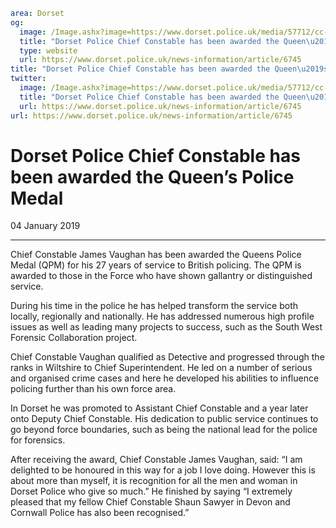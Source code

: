 ```yaml
area: Dorset
og:
  image: /Image.ashx?image=https://www.dorset.police.uk/media/57712/cc-vaughan-with-tunic.jpg&amp;amp;width=150
  title: "Dorset Police Chief Constable has been awarded the Queen\u2019s Police Medal"
  type: website
  url: https://www.dorset.police.uk/news-information/article/6745
title: "Dorset Police Chief Constable has been awarded the Queen\u2019s Police Medal |"
twitter:
  image: /Image.ashx?image=https://www.dorset.police.uk/media/57712/cc-vaughan-with-tunic.jpg&amp;amp;width=150
  title: "Dorset Police Chief Constable has been awarded the Queen\u2019s Police Medal"
  url: https://www.dorset.police.uk/news-information/article/6745
url: https://www.dorset.police.uk/news-information/article/6745
```

# Dorset Police Chief Constable has been awarded the Queen’s Police Medal

04 January 2019

* * *

Chief Constable James Vaughan has been awarded the Queens Police Medal (QPM) for his 27 years of service to British policing. The QPM is awarded to those in the Force who have shown gallantry or distinguished service.

During his time in the police he has helped transform the service both locally, regionally and nationally. He has addressed numerous high profile issues as well as leading many projects to success, such as the South West Forensic Collaboration project.

Chief Constable Vaughan qualified as Detective and progressed through the ranks in Wiltshire to Chief Superintendent. He led on a number of serious and organised crime cases and here he developed his abilities to influence policing further than his own force area.

In Dorset he was promoted to Assistant Chief Constable and a year later onto Deputy Chief Constable. His dedication to public service continues to go beyond force boundaries, such as being the national lead for the police for forensics.

After receiving the award, Chief Constable James Vaughan, said: “I am delighted to be honoured in this way for a job I love doing. However this is about more than myself, it is recognition for all the men and woman in Dorset Police who give so much.” He finished by saying “I extremely pleased that my fellow Chief Constable Shaun Sawyer in Devon and Cornwall Police has also been recognised.”
